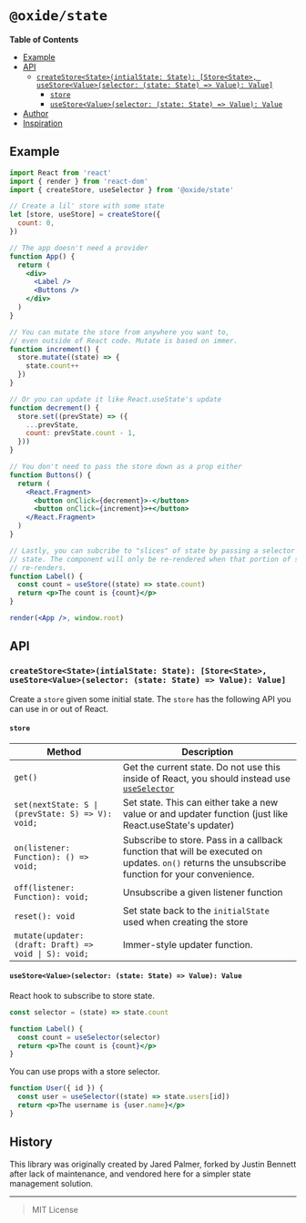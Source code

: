 # `@oxide/state`

**Table of Contents**

<!-- START doctoc generated TOC please keep comment here to allow auto update -->
<!-- DON'T EDIT THIS SECTION, INSTEAD RE-RUN doctoc TO UPDATE -->

- [Example](#example)
- [API](#api)
  - [`createStore<State>(intialState: State): [Store<State>, useStore<Value>(selector: (state: State) => Value): Value]`](#createstorestateintialstate-state-storestate-usestorevalueselector-state-state--value-value)
    - [`store`](#store)
    - [`useStore<Value>(selector: (state: State) => Value): Value`](#usestorevalueselector-state-state--value-value)
- [Author](#author)
- [Inspiration](#inspiration)

<!-- END doctoc generated TOC please keep comment here to allow auto update -->

## Example

```jsx
import React from 'react'
import { render } from 'react-dom'
import { createStore, useSelector } from '@oxide/state'

// Create a lil' store with some state
let [store, useStore] = createStore({
  count: 0,
})

// The app doesn't need a provider
function App() {
  return (
    <div>
      <Label />
      <Buttons />
    </div>
  )
}

// You can mutate the store from anywhere you want to,
// even outside of React code. Mutate is based on immer.
function increment() {
  store.mutate((state) => {
    state.count++
  })
}

// Or you can update it like React.useState's update
function decrement() {
  store.set((prevState) => ({
    ...prevState,
    count: prevState.count - 1,
  }))
}

// You don't need to pass the store down as a prop either
function Buttons() {
  return (
    <React.Fragment>
      <button onClick={decrement}>-</button>
      <button onClick={increment}>+</button>
    </React.Fragment>
  )
}

// Lastly, you can subcribe to "slices" of state by passing a selector to use
// state. The component will only be re-rendered when that portion of state
// re-renders.
function Label() {
  const count = useStore((state) => state.count)
  return <p>The count is {count}</p>
}

render(<App />, window.root)
```

## API

### `createStore<State>(intialState: State): [Store<State>, useStore<Value>(selector: (state: State) => Value): Value]`

Create a `store` given some initial state. The `store` has the following API you can use in or out of React.

#### `store`

| **Method**                                            | **Description**                                                                                                                                 |
| ----------------------------------------------------- | ----------------------------------------------------------------------------------------------------------------------------------------------- |
| `get()`                                               | Get the current state. Do not use this inside of React, you should instead use [`useSelector`](#useselectors-vselector-s-s--v)                  |
| `set(nextState: S \| (prevState: S) => V): void;`     | Set state. This can either take a new value or and updater function (just like React.useState's updater)                                        |
| `on(listener: Function): () => void;`                 | Subscribe to store. Pass in a callback function that will be executed on updates. `on()` returns the unsubscribe function for your convenience. |
| `off(listener: Function): void;`                      | Unsubscribe a given listener function                                                                                                           |
| `reset(): void`                                       | Set state back to the `initialState` used when creating the store                                                                               |
| `mutate(updater: (draft: Draft) => void \| S): void;` | Immer-style updater function.                                                                                                                   |

#### `useStore<Value>(selector: (state: State) => Value): Value`

React hook to subscribe to store state.

```jsx
const selector = (state) => state.count

function Label() {
  const count = useSelector(selector)
  return <p>The count is {count}</p>
}
```

You can use props with a store selector.

```jsx
function User({ id }) {
  const user = useSelector((state) => state.users[id])
  return <p>The username is {user.name}</p>
}
```

## History

This library was originally created by Jared Palmer, forked by Justin Bennett after lack of maintenance, and vendored here for a simpler state management solution.

---

> MIT License
